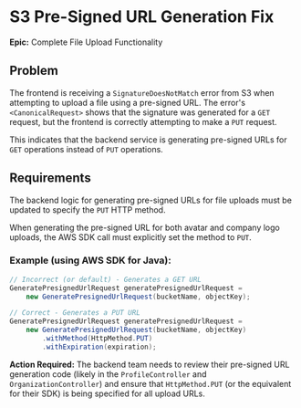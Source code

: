 # S3 Pre-Signed URL Generation Fix

**Epic:** Complete File Upload Functionality

## Problem

The frontend is receiving a `SignatureDoesNotMatch` error from S3 when attempting to upload a file using a pre-signed URL. The error's `<CanonicalRequest>` shows that the signature was generated for a `GET` request, but the frontend is correctly attempting to make a `PUT` request.

This indicates that the backend service is generating pre-signed URLs for `GET` operations instead of `PUT` operations.

## Requirements

The backend logic for generating pre-signed URLs for file uploads must be updated to specify the `PUT` HTTP method.

When generating the pre-signed URL for both avatar and company logo uploads, the AWS SDK call must explicitly set the method to `PUT`.

### Example (using AWS SDK for Java):

```java
// Incorrect (or default) - Generates a GET URL
GeneratePresignedUrlRequest generatePresignedUrlRequest = 
    new GeneratePresignedUrlRequest(bucketName, objectKey);

// Correct - Generates a PUT URL
GeneratePresignedUrlRequest generatePresignedUrlRequest = 
    new GeneratePresignedUrlRequest(bucketName, objectKey)
        .withMethod(HttpMethod.PUT)
        .withExpiration(expiration);
```

**Action Required:** The backend team needs to review their pre-signed URL generation code (likely in the `ProfileController` and `OrganizationController`) and ensure that `HttpMethod.PUT` (or the equivalent for their SDK) is being specified for all upload URLs.
